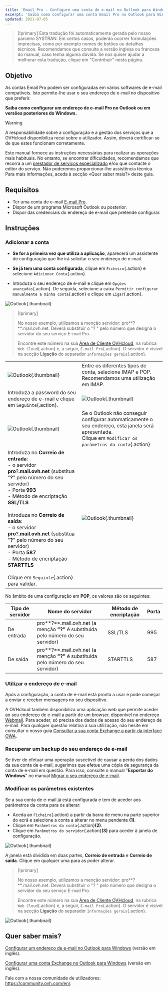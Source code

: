 ```yaml
---
title: 'Email Pro - Configure uma conta de e-mail no Outlook para Windows'
excerpt: 'Saiba como configurar uma conta Email Pro no Outlook para Windows'
updated: 2021-07-05
---
```


> [!primary]
> Esta tradução foi automaticamente gerada pelo nosso parceiro SYSTRAN. Em certos casos, poderão ocorrer formulações imprecisas, como por exemplo nomes de botões ou detalhes técnicos. Recomendamos que consulte a versão inglesa ou francesa do manual, caso tenha alguma dúvida. Se nos quiser ajudar a melhorar esta tradução, clique em "Contribuir" nesta página.
>

## Objetivo

As contas Email Pro podem ser configuradas em vários softwares de e-mail compatíveis. Isto permite-lhe usar o seu endereço de e-mail no dispositivo que preferir.

**Saiba como configurar um endereço de e-mail Pro no Outlook ou em versões posteriores do Windows.**
 

> [!warning]
>
> A responsabilidade sobre a configuração e a gestão dos serviços que a OVHcloud disponibiliza recai sobre o utilizador. Assim, deverá certificar-se de que estes funcionam corretamente.
> 
> Este manual fornece as instruções necessárias para realizar as operações mais habituais. No entanto, se encontrar dificuldades, recomendamos que recorra a um [prestador de serviços especializado](https://partner.ovhcloud.com/pt/directory/) e/ou que contacte o editor do serviço. Não poderemos proporcionar-lhe assistência técnica. Para mais informações, aceda à secção «Quer saber mais?» deste guia.
> 

## Requisitos

- Ter uma conta de e-mail [E-mail Pro](/links/web/email-pro).
- Dispor de um programa Microsoft Outlook ou posterior.
- Dispor das credenciais do endereço de e-mail que pretende configurar.

## Instruções

### Adicionar a conta

- **Se for a primeira vez que utiliza a aplicação**, aparecerá um assistente de configuração que lhe irá solicitar o seu endereço de e-mail.

- **Se já tem uma conta configurada**, clique em `Ficheiro`{.action} e selecione `Adicionar Conta`{.action}.

- Introduza o seu endereço de e-mail e clique em `Opções avançadas`{.action}. De seguida, selecione a caixa `Permitir configurar manualmente a minha conta`{.action} e clique em `Ligar`{.action}. 

![Outlook](images/config-outlook-emailpro01.png){.thumbnail}

> [!primary]
>
> No nosso exemplo, utilizamos a menção servidor: pro**?**.mail.ovh.net. Deverá substituir o "? " pelo número que designa o servidor do seu serviço E-mail Pro.
>
> Encontre este número na sua [Área de Cliente OVHcloud](/links/manager), na rubrica `Web Cloud`{.action} e, a seguir, `E-mail Pro`{.action}. O servidor é visível na secção **Ligação** do separador `Informações gerais`{.action}.
>

| | |
|---|---|
|![Outlook](images/config-outlook-emailpro02.png){.thumbnail}|Entre os diferentes tipos de conta, selecione IMAP e POP. <br>Recomendamos uma utilização em IMAP.|
|Introduza a password do seu endereço de e-mail e clique em `Seguinte`{.action}. |![Outlook](images/config-outlook-emailpro03.png){.thumbnail}|
|![Outlook](images/config-outlook-emailpro04.png){.thumbnail}|Se o Outlook não conseguir configurar automaticamente o seu endereço, esta janela será apresentada. <br>Clique em `Modificar os parâmetros da conta`{.action} |
|Introduza no **Correio de entrada**: <br>- o servidor **pro**?**.mail.ovh.net** (substitua "**?**" pelo número do seu servidor) <br>- Porta **993**<br>- Método de encriptação **SSL/TLS**<br><br>Introduza no **Correio de saída**: <br>- o servidor **pro**?**.mail.ovh.net** (substitua "**?**" pelo número do seu servidor)<br>- Porta **587**<br>- Método de encriptação **STARTTLS**<br><br>Clique em `Seguinte`{.action} para validar. |![Outlook](images/config-outlook-emailpro05.png){.thumbnail}|

No âmbito de uma configuração em **POP**, os valores são os seguintes:

|Tipo de servidor|Nome do servidor|Método de encriptação|Porta|
|---|---|---|---|
|De entrada|pro**?**.mail.ovh.net (a menção **"?"** é substituída pelo número do seu servidor)|SSL/TLS|995|
|De saída|pro**?**.mail.ovh.net (a menção **"?"** é substituída pelo número do seu servidor)|STARTTLS|587|

### Utilizar o endereço de e-mail

Após a configuração, a conta de e-mail está pronta a usar e pode começar a enviar e receber mensagens no seu dispositivo.

A OVHcloud também disponibiliza uma aplicação web que permite aceder ao seu endereço de e-mail a partir de um browser. disponível no endereço [Webmail](/links/web/email). Para aceder, só precisa dos dados de acesso do seu endereço de e-mail. Para qualquer questão relativa à sua utilização, não hesite em consultar o nosso guia [Consultar a sua conta Exchange a partir da interface OWA](/pages/web_cloud/email_and_collaborative_solutions/using_the_outlook_web_app_webmail/email_owa).

### Recuperar um backup do seu endereço de e-mail

Se tiver de efetuar uma operação suscetível de causar a perda dos dados da sua conta de e-mail, sugerimos que efetue uma cópia de segurança da conta de e-mail em questão. Para isso, consulte o manual "**Exportar do Windows**" no manual [Migrar o seu endereço de e-mail](/pages/web_cloud/email_and_collaborative_solutions/migrating/manual_email_migration#exportar-a-partir-do-windows).

### Modificar os parâmetros existentes

Se a sua conta de e-mail já está configurada e tem de aceder aos parâmetros da conta para os alterar:

- Aceda ao `Ficheiro`{.action} a partir da barra de menu na parte superior do ecrã e selecione a conta a alterar no menu pendente **(1)**.
- Clique em `Parâmetros da conta`{.action}**(2)**.
- Clique em `Parâmetros do servidor`{.action}**(3)** para aceder à janela de configuração.

![Outlook](images/config-outlook-emailpro06.png){.thumbnail}

A janela está dividida em duas partes, **Correio de entrada** e **Correio de saída**. Clique em qualquer uma para as poder alterar.

> [!primary]
>
> No nosso exemplo, utilizamos a menção servidor: pro**?**.mail.ovh.net. Deverá substituir o "? " pelo número que designa o servidor do seu serviço E-mail Pro.
>
> Encontre este número na sua [Área de Cliente OVHcloud](/links/manager), na rubrica `Web Cloud`{.action} e, a seguir, `E-mail Pro`{.action}. O servidor é visível na secção **Ligação** do separador `Informações gerais`{.action}.
>

![Outlook](images/config-outlook-emailpro07.png){.thumbnail}

## Quer saber mais?

[Configurar um endereço de e-mail no Outlook para Windows](/pages/web_cloud/email_and_collaborative_solutions/mx_plan/how_to_configure_outlook_2016) (versão em inglês).

[Configurar uma conta Exchange no Outlook para Windows](/pages/web_cloud/email_and_collaborative_solutions/microsoft_exchange/how_to_configure_outlook_2016) (versão em inglês).

Fale com a nossa comunidade de utilizadores: <https://community.ovh.com/en/>.
